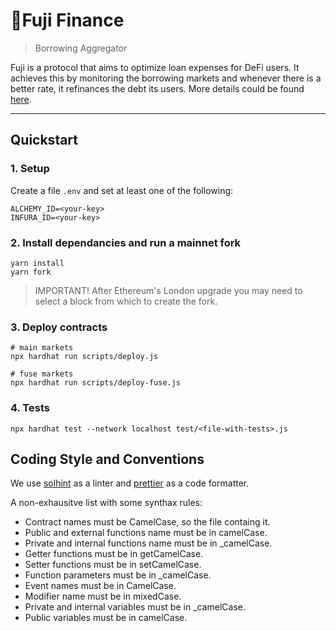 # 🗻Fuji Finance

> Borrowing Aggregator

Fuji is a protocol that aims to optimize loan expenses for DeFi users. It achieves this by monitoring the borrowing markets and whenever there is a better rate, it refinances the debt its users.
More details could be found [here](https://docs.fujidao.org/).

---

## Quickstart

### 1. Setup

Create a file `.env` and set at least one of the following:
```
ALCHEMY_ID=<your-key>
INFURA_ID=<your-key>
```

### 2. Install dependancies and run a mainnet fork
```
yarn install
yarn fork
```
> IMPORTANT! After Ethereum's London upgrade you may need to select a block from which to create the fork.

### 3. Deploy contracts
```
# main markets
npx hardhat run scripts/deploy.js
```
```
# fuse markets
npx hardhat run scripts/deploy-fuse.js
```

### 4. Tests
```
npx hardhat test --network localhost test/<file-with-tests>.js 
```

## Coding Style and Conventions

We use [solhint](https://github.com/protofire/solhint/blob/master/docs/rules.md) as a linter and [prettier](https://prettier.io/docs/en/index.html) as a code formatter.

A non-exhausitve list with some synthax rules:

- Contract names must be CamelCase, so the file containg it.
- Public and external functions name must be in camelCase.
- Private and internal functions name must be in _camelCase.
- Getter functions must be in getCamelCase.
- Setter functions must be in setCamelCase.
- Function parameters must be in _camelCase.
- Event names must be in CamelCase.
- Modifier name must be in mixedCase.
- Private and internal variables must be in _camelCase.
- Public variables must be in camelCase.
